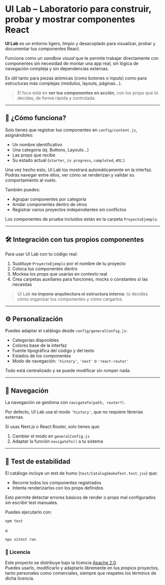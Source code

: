 # UI Lab – Laboratorio para construir, probar y mostrar componentes React

**UI Lab** es un entorno ligero, limpio y desacoplado para visualizar, probar y documentar tus componentes React.

Funciona como un *sandbox visual* que te permite trabajar directamente con componentes sin necesidad de montar una app real, sin lógica de navegación compleja y sin dependencias externas.

Es útil tanto para piezas atómicas (como botones o inputs) como para estructuras más complejas (módulos, layouts, páginas…).

> El foco está en **ver tus componentes en acción**, con los props que tú decidas, de forma rápida y controlada.

---

## 🧩 ¿Cómo funciona?

Solo tienes que registrar tus componentes en `config/content.js`, asignándoles:

- Un nombre identificativo  
- Una categoría (ej. Buttons, Layouts…)  
- Las props que recibe  
- Su estado actual (`starter`, `in progress`, `completed`, etc.)

Una vez hecho esto, UI Lab los mostrará automáticamente en la interfaz.  
Podrás navegar entre ellos, ver cómo se renderizan y validar su comportamiento al vuelo.

También puedes:

- Agrupar componentes por categoría  
- Anidar componentes dentro de otros  
- Registrar varios proyectos independientes sin conflictos  

Los componentes de prueba incluidos están en la carpeta `ProyectoEjemplo`.

---

## 🛠️ Integración con tus propios componentes

Para usar UI Lab con tu código real:

1. Sustituye `ProyectoEjemplo` por el nombre de tu proyecto
2. Coloca tus componentes dentro  
3. Mockea los props que usarías en contexto real  
4. Crea carpetas auxiliares para funciones, mocks o constantes si las necesitas

> UI Lab **no impone arquitectura ni estructura interna**: tú decides cómo organizar tus componentes y cómo cargarlos.

---

## ⚙️ Personalización

Puedes adaptar el catálogo desde `config/generalConfig.js`:

- Categorías disponibles  
- Colores base de la interfaz  
- Fuente tipográfica del código y del texto  
- Estados de los componentes  
- Modo de navegación: `'history'`, `'next'` o `'react-router'`  

Todo está centralizado y se puede modificar sin romper nada.

---

## 🧭 Navegación

La navegación se gestiona con `navigateTo(path, router?)`.

Por defecto, UI Lab usa el modo `'history'`, que no requiere librerías externas.

Si usas Next.js o React Router, solo tienes que:

1. Cambiar el modo en `generalConfig.js`  
2. Adaptar la función `navigateTo()` a tu sistema

---

## 🧪 Test de estabilidad

El catálogo incluye un test de humo (`test/CatalogSmokeTest.test.jsx`) que:

- Recorre todos los componentes registrados
- Intenta renderizarlos con los props definidos

Esto permite detectar errores básicos de render o props mal configurados sin escribir test manuales.

Puedes ejecutarlo con:

```bash
npm test
```
o
```bash
npx vitest run
```

### 📄 Licencia

Este proyecto se distribuye bajo la licencia [Apache 2.0](./LICENSE).  
Puedes usarlo, modificarlo y adaptarlo libremente en tus propios proyectos, tanto personales como comerciales, siempre que respetes los términos de dicha licencia.
